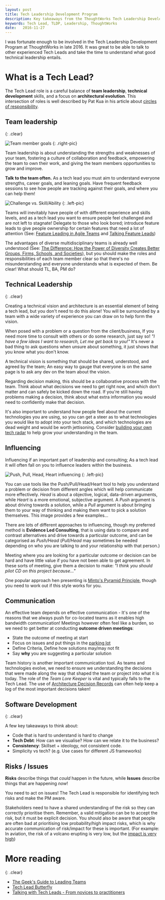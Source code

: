 ```yaml
---
layout: post
title: Tech Leadership Development Program
description: Key takeaways from the ThoughtWorks Tech Leadership Development Program.
keywords: Tech Lead, TLDP, Leadership, ThoughtWorks
date:   2016-11-27
---
```


I was fortunate enough to be involved in the Tech Leadership Development Program at ThoughtWorks in late 2016. It was great to be able to talk to other experienced Tech Leads and take the time to understand what good technical leadership entails.

# What is a Tech Lead?

The Tech Lead role is a careful balance of **team leadership**, **technical development** skills, and a focus on **architectural evolution**. This intersection of roles is well described by Pat Kua in his article about [circles of responsibility](https://www.thekua.com/atwork/2015/06/tech-lead-circles-of-responsibility/).

## Team leadership
{: .clear}

![Team member goals](/assets/img/team-goal-sweetspot.svg)
{: .right-pic}

Team leadership is about understanding the strengths and weaknesses of your team, fostering a culture of collaboration and feedback, empowering the team to own their work, and giving the team members opportunities to grow and improve.

**Talk to the team often.** As a tech lead you must aim to understand everyone strengths, career goals, and leaning goals. Have frequent feedback sessions to see how people are tracking against their goals, and where you can help them!

![Challenge vs. Skill/Ability](/assets/img/challenge-skill-ability.svg)
{: .left-pic}

Teams will inevitably have people of with different experience and skills levels, and as a tech lead you want to ensure people feel challenged and are not left to stagnate! Delegate to those who look bored; introduce feature leads to give people ownership for certain features that need a lot of attention (See: [Feature Leading in Agile Teams](https://www.thoughtworks.com/insights/blog/feature-leading-agile-team) and [Talking Feature Leads](https://www.thekua.com/atwork/2012/07/talking-feature-leads/))

The advantages of diverse multidisciplinary teams is already well understood (See: [The Difference: How the Power of Diversity Creates Better Groups, Firms, Schools, and Societies](https://books.google.co.uk/books/about/The_Difference.html?id=FAFVHnJ7uK0C)), but you should make the roles and responsibilities of each team member clear so that there's no misunderstanding and everyone understands what is expected of them. Be clear! What should TL, BA, PM do?

## Technical Leadership
{: .clear}

Creating a technical vision and architecture is an essential element of being a tech lead, but you don't need to do this alone! You will be surrounded by a team with a wide variety of experience you can draw on to help form the vision.

When posed with a problem or a question from the client/business, If you need more time to consult with others or do some research, just say so! *"I have a few ideas I want to research, Let me get back to you!"* It's never a bad thing to ask questions when unsure about something, it just shows that you know what you don't know.

A technical vision is something that should be shared, understood, and agreed by the team; An easy way to gauge that everyone is on the same page is to ask any dev on the team about the vision.

Regarding decision making, this should be a collaborative process with the team. Think about what decisions we need to get right now, and which don't matter and can safely be kicked down the road. If you're still having problems making a decision, think about what extra information you would need to confidently make that decision.

It's also important to understand how people feel about the current technologies you are using, so you can get a steer as to what technologies you would like to adopt into your tech stack, and which technologies are dead weight and would be worth jettisoning. Consider [building your own tech radar](https://www.thoughtworks.com/insights/blog/build-your-own-technology-radar) to help grow your understanding in the team.

## Influencing

Influencing if an important part of leadership and consulting; As a tech lead it will often fall on you to influence leaders within the business.

![Push, Pull, Head, Heart influencing](/assets/img/push-pull-head-heart.svg)
{: .left-pic}

You can use tools like the Push/Pull/Head/Heart tool to help you understand a problem or decision from different angles which will help communicate more effectively. *Head* is about a objective, logical, data-driven arguments, while *Heart* is a more emotional, subjective argument. A *Push* argument is about driving towards a solution, while a *Pull* argument is about bringing them to your way of thinking and making them want to pick a solution themselves. This image provides a few examples...

There are lots of different approaches to influencing, though my preferred method is **Evidence Led Consulting**, that is using data to compare and contrast alternatives and drive towards a particular outcome, and can be categorised as *Push/Head* (*Pull/Head* may sometimes be needed depending on who you are talking to and your relationship with that person.)

Meeting where you are looking for a particular outcome or decision can be hard and have little value if you have not been able to get agreement. In these sorts of meeting, give them a decision to make: *"I think you should pilot CD on this project because..."*

One popular approach hen presenting is [Minto's Pyramid Principle](https://www.consultantsmind.com/2016/10/05/minto/), though you need to work out if this style works for you.

## Communication

An effective team depends on effective communication - It's one of the reasons that we always push for co-located teams as it enables high bandwidth communication! Meetings however often feel like a burden, so we need to get better at conducting **outcome driven meetings**:

* State the outcome of meeting at start
* Focus on issues and put things in the [parking lot](http://www.agile-ux.com/2010/12/16/parking-lot-a-good-facilitation-tool/)
* Define Criteria, Define how solutions may/may not fit
* Say **why** you are suggesting a particular solution

Team history is another important communication tool. As teams and technologies evolve, we need to ensure we understanding the decisions that were made along the way that shaped the team or project into what it is today. The role of the *Team Lore Keeper* is vital and typically falls to the Tech Lead. The use of [Architecture Decision Records](http://thinkrelevance.com/blog/2011/11/15/documenting-architecture-decisions) can often help keep a log of the most important decisions taken!

## Software Development
{: .clear}

A few key takeaways to think about:

* Code that is hard to understand is hard to change
* **Tech Debt**: How can we visualise? How can we relate it to the business?
* **Consistency**: Skillset + ideology, not consistent code.
* Simplicity vs tech? (e.g. Use cases for different JS frameworks)

## Risks / Issues

**Risks** describe things that *could* happen in the future, while **Issues** describe things that are happening *now*!

You need to act on issues! The Tech Lead is responsible for identifying tech risks and make the PM aware.

Stakeholders need to have a shared understanding of the risk so they can correctly prioritise them. Remember, a valid mitigation can be to accept the risk, but it must be explicit decision. You should also be aware that people are often bad at prioritising low probability/high impact risks, which is why accurate communication of risk/impact for these is important. (For example: In aviation, the risk of a volcano erupting is very low, but the [impact is very high](https://en.wikipedia.org/wiki/Air_travel_disruption_after_the_2010_Eyjafjallaj%C3%B6kull_eruption))

# More reading
{: .clear}

* [The Geek's Guide to Leading Teams](https://www.youtube.com/watch?v=N9UPW-2wL5U)
* [Tech Lead Butterfly](http://www.engineeringandcareering.co.uk/2013/05/the-well-rounded-technical-lead-model.html)
* [Talking with Tech Leads - From novices to practitioners](https://leanpub.com/talking-with-tech-leads)